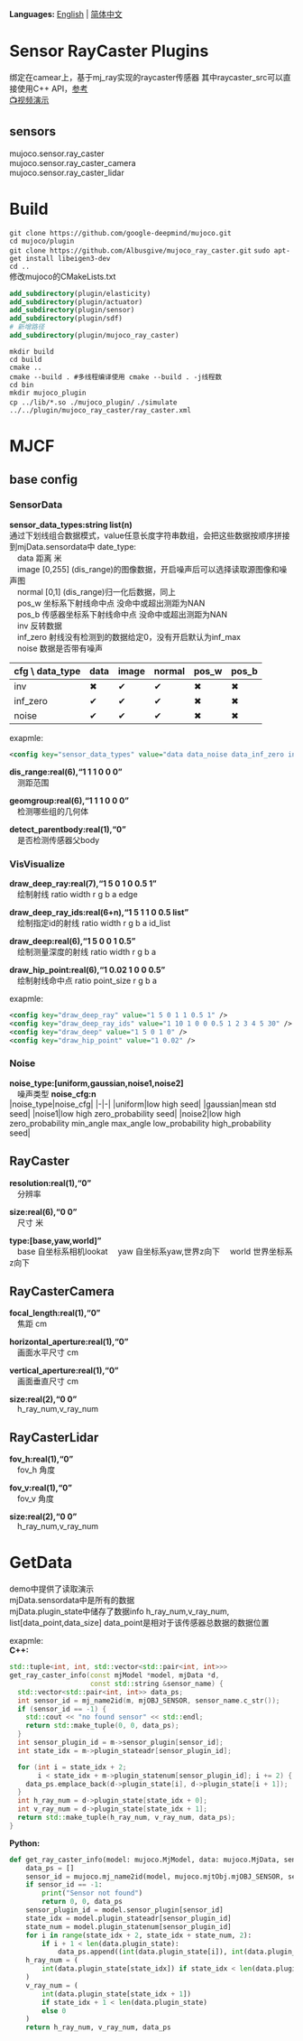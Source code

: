 **Languages:** 
[English](README.md) | [简体中文](README.zh-CN.md)
# Sensor RayCaster Plugins
绑定在camear上，基于mj_ray实现的raycaster传感器
其中raycaster_src可以直接使用C++ API，[参考](https://github.com/Albusgive/go2w_sim2sim)         
[📺视频演示](https://www.bilibili.com/video/BV1SSe1zLEVf/?spm_id_from=333.1387.homepage.video_card.click&vd_source=71e0e4952bb37bdc39eaabd9c08be754)    
## sensors
mujoco.sensor.ray_caster        
mujoco.sensor.ray_caster_camera     
mujoco.sensor.ray_caster_lidar      
# Build
`git clone https://github.com/google-deepmind/mujoco.git`   
`cd mujoco/plugin`      
`git clone https://github.com/Albusgive/mujoco_ray_caster.git` 
`sudo apt-get install libeigen3-dev`   
`cd ..`     
修改mujoco的CMakeLists.txt
```cmake
add_subdirectory(plugin/elasticity)
add_subdirectory(plugin/actuator)
add_subdirectory(plugin/sensor)
add_subdirectory(plugin/sdf)
# 新增路径
add_subdirectory(plugin/mujoco_ray_caster)
```
`mkdir build`       
`cd build`      
`cmake ..`      
`cmake --build . #多线程编译使用 cmake --build . -j线程数`   
`cd bin`        
`mkdir mujoco_plugin`   
`cp ../lib/*.so ./mujoco_plugin/` 
`./simulate ../../plugin/mujoco_ray_caster/ray_caster.xml`


# MJCF
## base config

### SensorData
**sensor_data_types:string list(n)**   
通过下划线组合数据模式，value任意长度字符串数组，会把这些数据按顺序拼接到mjData.sensordata中
date_type:  
&emsp;data 距离 米     
&emsp;image [0,255] (dis_range)的图像数据，开启噪声后可以选择读取源图像和噪声图   
&emsp;normal [0,1] (dis_range)归一化后数据，同上      
&emsp;pos_w 坐标系下射线命中点  没命中或超出测距为NAN       
&emsp;pos_b 传感器坐标系下射线命中点  没命中或超出测距为NAN     
&emsp;inv 反转数据      
&emsp;inf_zero 射线没有检测到的数据给定0，没有开启默认为inf_max     
&emsp;noise 数据是否带有噪声        

| cfg \ data_type | data     | image    | normal   | pos_w    | pos_b    |
| --------------- | -------- | -------- | -------- | -------- | -------- |
| inv             | &#x2716; | &#x2714; | &#x2714; | &#x2716; | &#x2716; |
| inf_zero        | &#x2714; | &#x2714; | &#x2714; | &#x2716; | &#x2716; |
| noise           | &#x2714; | &#x2714; | &#x2714; | &#x2716; | &#x2716; |


exapmle: 
```XML
<config key="sensor_data_types" value="data data_noise data_inf_zero inv_image_inf_zero noise_image pos_w pos_b normal inv_normal" />
```

**dis_range:real(6),“1 1 1 0 0 0”**     
&emsp;测距范围

**geomgroup:real(6),“1 1 1 0 0 0”**     
&emsp;检测哪些组的几何体

**detect_parentbody:real(1),“0”**     
&emsp;是否检测传感器父body

### VisVisualize
**draw_deep_ray:real(7),“1 5 0 1 0 0.5 1”**     
&emsp;绘制射线 ratio width r g b a edge

**draw_deep_ray_ids:real(6+n),“1 5 1 1 0 0.5 list”**     
&emsp;绘制指定id的射线 ratio width r g b a id_list

**draw_deep:real(6),“1 5 0 0 1 0.5”**     
&emsp;绘制测量深度的射线 ratio width r g b a

**draw_hip_point:real(6),“1 0.02 1 0 0 0.5”**     
&emsp;绘制射线命中点 ratio point_size r g b a


exapmle:
```XML
<config key="draw_deep_ray" value="1 5 0 1 1 0.5 1" />
<config key="draw_deep_ray_ids" value="1 10 1 0 0 0.5 1 2 3 4 5 30" />
<config key="draw_deep" value="1 5 0 1 0" />
<config key="draw_hip_point" value="1 0.02" />
```

### Noise
**noise_type:[uniform,gaussian,noise1,noise2]**     
&emsp;噪声类型
**noise_cfg:n**     
|noise_type|noise_cfg|
|-|-|
|uniform|low high seed|
|gaussian|mean std seed|
|noise1|low high zero_probability seed|
|noise2|low high zero_probability min_angle max_angle low_probability high_probability seed|


## RayCaster
**resolution:real(1),“0”**     
&emsp;分辨率

**size:real(6),“0 0”**     
&emsp;尺寸 米

**type:[base,yaw,world]”**     
&emsp;base 自坐标系相机lookat
&emsp;yaw 自坐标系yaw,世界z向下
&emsp;world 世界坐标系z向下


## RayCasterCamera
**focal_length:real(1),“0”**     
&emsp;焦距 cm

**horizontal_aperture:real(1),“0”**     
&emsp;画面水平尺寸 cm

**vertical_aperture:real(1),“0”**     
&emsp;画面垂直尺寸 cm

**size:real(2),“0 0”**     
&emsp;h_ray_num,v_ray_num


## RayCasterLidar
**fov_h:real(1),“0”**     
&emsp;fov_h 角度

**fov_v:real(1),“0”**     
&emsp;fov_v 角度

**size:real(2),“0 0”**     
&emsp;h_ray_num,v_ray_num


# GetData
demo中提供了读取演示          
mjData.sensordata中是所有的数据     
mjData.plugin_state中储存了数据info
h_ray_num,v_ray_num, list[data_point,data_size]
data_point是相对于该传感器总数据的数据位置

exapmle:    
**C++:**
```C++
std::tuple<int, int, std::vector<std::pair<int, int>>>
get_ray_caster_info(const mjModel *model, mjData *d,
                    const std::string &sensor_name) {
  std::vector<std::pair<int, int>> data_ps;
  int sensor_id = mj_name2id(m, mjOBJ_SENSOR, sensor_name.c_str());
  if (sensor_id == -1) {
    std::cout << "no found sensor" << std::endl;
    return std::make_tuple(0, 0, data_ps);
  }
  int sensor_plugin_id = m->sensor_plugin[sensor_id];
  int state_idx = m->plugin_stateadr[sensor_plugin_id];

  for (int i = state_idx + 2;
       i < state_idx + m->plugin_statenum[sensor_plugin_id]; i += 2) {
    data_ps.emplace_back(d->plugin_state[i], d->plugin_state[i + 1]);
  }
  int h_ray_num = d->plugin_state[state_idx + 0];
  int v_ray_num = d->plugin_state[state_idx + 1];
  return std::make_tuple(h_ray_num, v_ray_num, data_ps);
}
```
**Python:**
```Python
def get_ray_caster_info(model: mujoco.MjModel, data: mujoco.MjData, sensor_name: str):
    data_ps = []
    sensor_id = mujoco.mj_name2id(model, mujoco.mjtObj.mjOBJ_SENSOR, sensor_name)
    if sensor_id == -1:
        print("Sensor not found")
        return 0, 0, data_ps
    sensor_plugin_id = model.sensor_plugin[sensor_id]
    state_idx = model.plugin_stateadr[sensor_plugin_id]
    state_num = model.plugin_statenum[sensor_plugin_id]
    for i in range(state_idx + 2, state_idx + state_num, 2):
        if i + 1 < len(data.plugin_state):
            data_ps.append((int(data.plugin_state[i]), int(data.plugin_state[i + 1])))
    h_ray_num = (
        int(data.plugin_state[state_idx]) if state_idx < len(data.plugin_state) else 0
    )
    v_ray_num = (
        int(data.plugin_state[state_idx + 1])
        if state_idx + 1 < len(data.plugin_state)
        else 0
    )
    return h_ray_num, v_ray_num, data_ps
```
